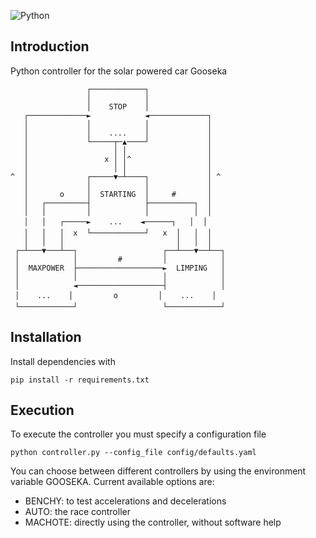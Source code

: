 ![Python](https://github.com/dchaves/gooseka-controller/workflows/Python/badge.svg)

## Introduction

Python controller for the solar powered car Gooseka

```
                 ┌────────────┐
                 │            │
                 │    STOP    │
   ┌─────────────►            ◄─────────────┐
   │             │            │             │
   │             │    ....    │             │
   │             └─────┬─▲────┘             │
   │                   │ │                  │
   │                 x │ │^                 │
   │                   │ │                  │
^  │             ┌─────▼─┴────┐             │ ^
   │             │            │             │
   │       o     │  STARTING  │     #       │
   │   ┌─────────┤            ├──────────┐  │
   │   │         │            │          │  │
   │   │   ┌─────►    ...    ◄──────┐   │  │
   │   │   │  x  └────────────┘   x  │   │  │
   │   │   │                         │   │  │
 ┌─┴───▼───┴──┐                   ┌──┴───▼──┴──┐
 │            │         #         │            │
 │  MAXPOWER  ├───────────────────►  LIMPING   │
 │            │                   │            │
 │            ◄───────────────────┤            │
 │    ...    │         o         │    ...    │
 └────────────┘                   └────────────┘
```

## Installation

Install dependencies with 

```
pip install -r requirements.txt
```


## Execution

To execute the controller you must specify a configuration file

```
python controller.py --config_file config/defaults.yaml
```

You can choose between different controllers by using the environment variable GOOSEKA. Current available options are:

* BENCHY: to test accelerations and decelerations
* AUTO: the race controller
* MACHOTE: directly using the controller, without software help
